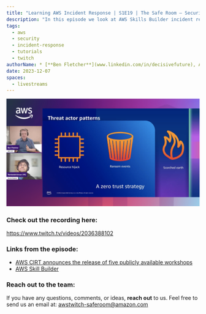```yaml
---
title: "Learning AWS Incident Response | S1E19 | The Safe Room – Security Ramp Up"
description: "In this episode we look at AWS Skills Builder incident response learning packages and the publicly available CIRT workshops. To see how they can be used to help you learn incident response in the cloud."
tags:
  - aws
  - security
  - incident-response
  - tutorials
  - twitch
authorName: * [**Ben Fletcher**](www.linkedin.com/in/decisivefuture), AWS CIRT @ AWS
date: 2023-12-07
spaces:
  - livestreams
---
```


![Screenshot from the stream](images/episode-19.png)

### Check out the recording here:

https://www.twitch.tv/videos/2036388102

### Links from the episode:

- [AWS CIRT announces the release of five publicly available workshops](https://aws.amazon.com/blogs/security/aws-cirt-announces-the-release-of-five-publicly-available-workshops/)
- [AWS Skill Builder](https://skillbuilder.aws/)

### Reach out to the team:

If you have any questions, comments, or ideas, **reach out** to us. Feel free to send us an email at: [awstwitch-saferoom@amazon.com](mailto:awstwitch-saferoom@amazon.com)

